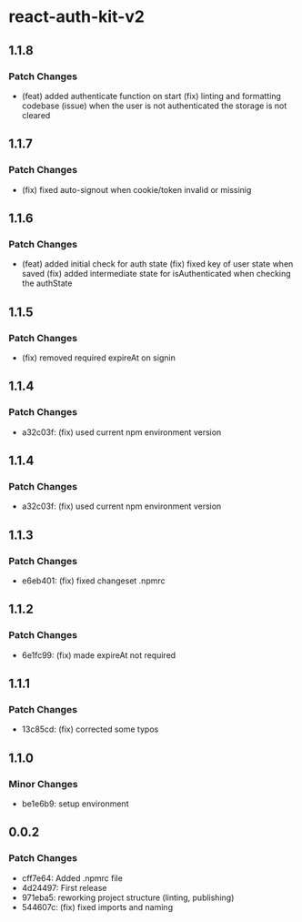 # react-auth-kit-v2

## 1.1.8

### Patch Changes

- (feat) added authenticate function on start
  (fix) linting and formatting codebase
  (issue) when the user is not authenticated the storage is not cleared

## 1.1.7

### Patch Changes

- (fix) fixed auto-signout when cookie/token invalid or missinig

## 1.1.6

### Patch Changes

- (feat) added initial check for auth state
  (fix) fixed key of user state when saved
  (fix) added intermediate state for isAuthenticated when checking the authState

## 1.1.5

### Patch Changes

- (fix) removed required expireAt on signin

## 1.1.4

### Patch Changes

- a32c03f: (fix) used current npm environment version

## 1.1.4

### Patch Changes

- a32c03f: (fix) used current npm environment version

## 1.1.3

### Patch Changes

- e6eb401: (fix) fixed changeset .npmrc

## 1.1.2

### Patch Changes

- 6e1fc99: (fix) made expireAt not required

## 1.1.1

### Patch Changes

- 13c85cd: (fix) corrected some typos

## 1.1.0

### Minor Changes

- be1e6b9: setup environment

## 0.0.2

### Patch Changes

- cff7e64: Added .npmrc file
- 4d24497: First release
- 971eba5: reworking project structure (linting, publishing)
- 544607c: (fix) fixed imports and naming
